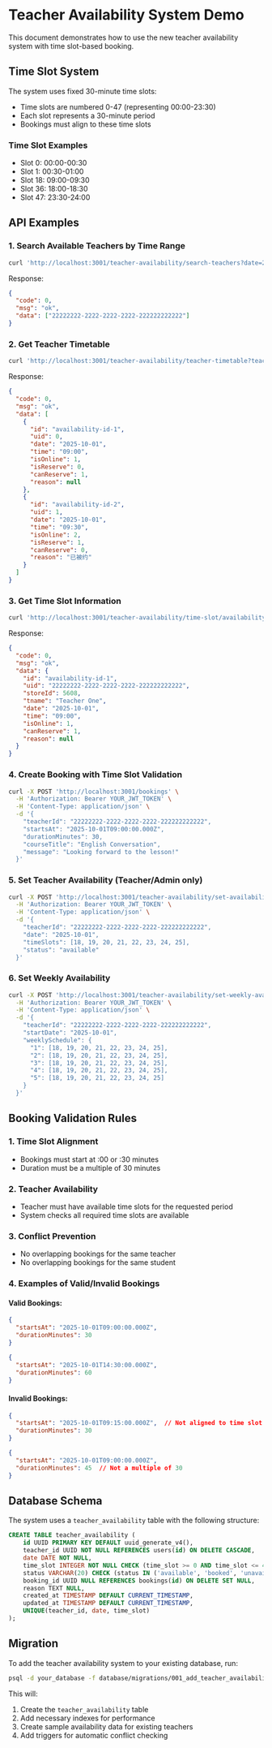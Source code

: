 # Teacher Availability System Demo

This document demonstrates how to use the new teacher availability system with time slot-based booking.

## Time Slot System

The system uses fixed 30-minute time slots:
- Time slots are numbered 0-47 (representing 00:00-23:30)
- Each slot represents a 30-minute period
- Bookings must align to these time slots

### Time Slot Examples
- Slot 0: 00:00-00:30
- Slot 1: 00:30-01:00
- Slot 18: 09:00-09:30
- Slot 36: 18:00-18:30
- Slot 47: 23:30-24:00

## API Examples

### 1. Search Available Teachers by Time Range

```bash
curl 'http://localhost:3001/teacher-availability/search-teachers?date=2025-10-01&fromTime=18:00&toTime=23:30'
```

Response:
```json
{
  "code": 0,
  "msg": "ok",
  "data": ["22222222-2222-2222-2222-222222222222"]
}
```

### 2. Get Teacher Timetable

```bash
curl 'http://localhost:3001/teacher-availability/teacher-timetable?teacherId=22222222-2222-2222-2222-222222222222&date=2025-10-01'
```

Response:
```json
{
  "code": 0,
  "msg": "ok",
  "data": [
    {
      "id": "availability-id-1",
      "uid": 0,
      "date": "2025-10-01",
      "time": "09:00",
      "isOnline": 1,
      "isReserve": 0,
      "canReserve": 1,
      "reason": null
    },
    {
      "id": "availability-id-2",
      "uid": 1,
      "date": "2025-10-01",
      "time": "09:30",
      "isOnline": 2,
      "isReserve": 1,
      "canReserve": 0,
      "reason": "已被约"
    }
  ]
}
```

### 3. Get Time Slot Information

```bash
curl 'http://localhost:3001/teacher-availability/time-slot/availability-id-1'
```

Response:
```json
{
  "code": 0,
  "msg": "ok",
  "data": {
    "id": "availability-id-1",
    "uid": "22222222-2222-2222-2222-222222222222",
    "storeId": 5608,
    "tname": "Teacher One",
    "date": "2025-10-01",
    "time": "09:00",
    "isOnline": 1,
    "canReserve": 1,
    "reason": null
  }
}
```

### 4. Create Booking with Time Slot Validation

```bash
curl -X POST 'http://localhost:3001/bookings' \
  -H 'Authorization: Bearer YOUR_JWT_TOKEN' \
  -H 'Content-Type: application/json' \
  -d '{
    "teacherId": "22222222-2222-2222-2222-222222222222",
    "startsAt": "2025-10-01T09:00:00.000Z",
    "durationMinutes": 30,
    "courseTitle": "English Conversation",
    "message": "Looking forward to the lesson!"
  }'
```

### 5. Set Teacher Availability (Teacher/Admin only)

```bash
curl -X POST 'http://localhost:3001/teacher-availability/set-availability' \
  -H 'Authorization: Bearer YOUR_JWT_TOKEN' \
  -H 'Content-Type: application/json' \
  -d '{
    "teacherId": "22222222-2222-2222-2222-222222222222",
    "date": "2025-10-01",
    "timeSlots": [18, 19, 20, 21, 22, 23, 24, 25],
    "status": "available"
  }'
```

### 6. Set Weekly Availability

```bash
curl -X POST 'http://localhost:3001/teacher-availability/set-weekly-availability' \
  -H 'Authorization: Bearer YOUR_JWT_TOKEN' \
  -H 'Content-Type: application/json' \
  -d '{
    "teacherId": "22222222-2222-2222-2222-222222222222",
    "startDate": "2025-10-01",
    "weeklySchedule": {
      "1": [18, 19, 20, 21, 22, 23, 24, 25],
      "2": [18, 19, 20, 21, 22, 23, 24, 25],
      "3": [18, 19, 20, 21, 22, 23, 24, 25],
      "4": [18, 19, 20, 21, 22, 23, 24, 25],
      "5": [18, 19, 20, 21, 22, 23, 24, 25]
    }
  }'
```

## Booking Validation Rules

### 1. Time Slot Alignment
- Bookings must start at :00 or :30 minutes
- Duration must be a multiple of 30 minutes

### 2. Teacher Availability
- Teacher must have available time slots for the requested period
- System checks all required time slots are available

### 3. Conflict Prevention
- No overlapping bookings for the same teacher
- No overlapping bookings for the same student

### 4. Examples of Valid/Invalid Bookings

#### Valid Bookings:
```json
{
  "startsAt": "2025-10-01T09:00:00.000Z",
  "durationMinutes": 30
}
```

```json
{
  "startsAt": "2025-10-01T14:30:00.000Z",
  "durationMinutes": 60
}
```

#### Invalid Bookings:
```json
{
  "startsAt": "2025-10-01T09:15:00.000Z",  // Not aligned to time slot
  "durationMinutes": 30
}
```

```json
{
  "startsAt": "2025-10-01T09:00:00.000Z",
  "durationMinutes": 45  // Not a multiple of 30
}
```

## Database Schema

The system uses a `teacher_availability` table with the following structure:

```sql
CREATE TABLE teacher_availability (
    id UUID PRIMARY KEY DEFAULT uuid_generate_v4(),
    teacher_id UUID NOT NULL REFERENCES users(id) ON DELETE CASCADE,
    date DATE NOT NULL,
    time_slot INTEGER NOT NULL CHECK (time_slot >= 0 AND time_slot <= 47),
    status VARCHAR(20) CHECK (status IN ('available', 'booked', 'unavailable')) DEFAULT 'available',
    booking_id UUID NULL REFERENCES bookings(id) ON DELETE SET NULL,
    reason TEXT NULL,
    created_at TIMESTAMP DEFAULT CURRENT_TIMESTAMP,
    updated_at TIMESTAMP DEFAULT CURRENT_TIMESTAMP,
    UNIQUE(teacher_id, date, time_slot)
);
```

## Migration

To add the teacher availability system to your existing database, run:

```bash
psql -d your_database -f database/migrations/001_add_teacher_availability.sql
```

This will:
1. Create the `teacher_availability` table
2. Add necessary indexes for performance
3. Create sample availability data for existing teachers
4. Add triggers for automatic conflict checking
